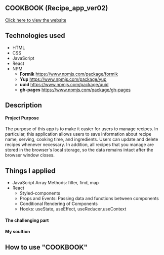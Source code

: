 ## COOKBOOK (Recipe_app_ver02)
[Click here to view the website](https://jwd-activity.github.io/Recipes_app_ver02/)

## Technologies used
- HTML
- CSS
- JavaScript
- React
- NPM
  - **Formik** https://www.npmjs.com/package/formik
  - **Yup** https://www.npmjs.com/package/yup
  - **uuid** https://www.npmjs.com/package/uuid
  - **gh-pages**  https://www.npmjs.com/package/gh-pages

## Description
#### Project Purpose
The purpose of this app is to make it easier for users to manage recipes.
In particular, this application allows users to save information about recipe name, serving, cooking time, and ingredients. Users can update and delete recipes whenever necessary. In addition, all recipes that you manage are stored in the browser's local storage, so the data remains intact after the browser window closes.


## Things I applied
-  JavaScript Array Methods: filter, find, map
- React
  - Styled-components
  - Props and Events: Passing data and functions between components
  - Conditional Rendering of Components
  - Hooks: useState, useEffect, useReducer,useContext

#### The challenging part
#### My soultion

## How to use "COOKBOOK" 

